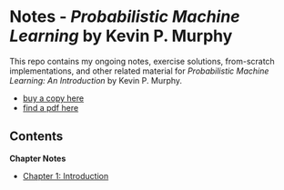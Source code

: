 # Notes - *Probabilistic Machine Learning* by Kevin P. Murphy

This repo contains my ongoing notes, exercise solutions, from-scratch implementations, and other related material for *Probabilistic Machine Learning: An Introduction* by Kevin P. Murphy.

- [buy a copy here](https://www.amazon.com/Probabilistic-Machine-Learning-Introduction-Computation/dp/0262046822)
- [find a pdf here](https://probml.github.io/pml-book/book1.html)

## Contents

**Chapter Notes**
- [Chapter 1: Introduction](Chapter_1/ch_1_notes.md)